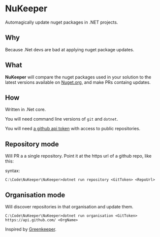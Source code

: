 # NuKeeper

Automagically update nuget packages in .NET projects.

## Why
 
Because .Net devs are bad at applying nuget package updates.

## What

**NuKeeper** will compare the nuget packages used in your solution to the latest versions available on [Nuget.org](https://www.nuget.org/), and make PRs containg updates.


## How

Written in .Net core.

You will need command line versions of `git` and `dotnet`.

You will need [a github api token](https://github.com/blog/1509-personal-api-tokens) with access to public repositories.

## Repository mode

Will PR a a single repository. Point it at the https url of a github repo, like this:

syntax:
```
C:\Code\NuKeeper\NuKeeper>dotnet run repository <GitToken> <RepoUrl>
```

## Organisation mode

Will discover repositories in that organisation and update them.

```
C:\Code\NuKeeper\NuKeeper>dotnet run organisation <GitToken> https://api.github.com/ <OrgName>
```

Inspired by [Greenkeeper](https://greenkeeper.io/).

